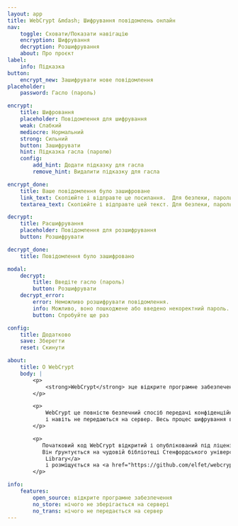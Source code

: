 ```yaml
---
layout: app
title: WebCrypt &mdash; Шифрування повідомлень онлайн
nav:
    toggle: Сховати/Показати навігацію
    encryption: Шифрування
    decryption: Розшифрування
    about: Про проєкт
label:
    info: Підказка
button:
    encrypt_new: Зашифрувати нове повідомлення
placeholder:
    password: Гасло (пароль)

encrypt:
    title: Шифровання
    placeholder: Повідомлення для шифрування
    weak: Слабкий
    mediocre: Нормальний
    strong: Сильний
    button: Зашифрувати
    hint: Підказка гасла (паролю)
    config:
        add_hint: Додати підказку для гасла
        remove_hint: Видалити підказку для гасла

encrypt_done:
    title: Ваше повідомлення було зашифроване
    link_text: Скопіюйте і відправте це посилання.  Для безпеки, пароль не відсилайте тим же каналом зв'язку.
    textarea_text: Скопіюйте і відправте цей текст. Для безпеки, пароль не відсилайте тим же каналом зв'язку.

decrypt:
    title: Расшифрування
    placeholder: Повідомлення для розшифрування
    button: Розшифрувати

decrypt_done:
    title: Повідомлення було зашифровано

modal:
    decrypt:
        title: Введіте гасло (пароль)
        button: Розшифрувати
    decrypt_error:
        error: Неможливо розшифрувати повідомлення.
        info: Можливо, воно пошкоджене або введено некоректний пароль.
        button: Спробуйте ще раз

config:
    title: Додатково
    save: Зберегти
    reset: Скинути

about:
    title: О WebCrypt
    body: |
        <p>
            <strong>WebCrypt</strong> эце відкрите програмне забезпечення для шифрування повідомлень прямо в браузері.
        </p>

        <p>
            WebCrypt це повністю безпечний спосіб передачі конфіденційних даних, так як ніякі ваші дані не зберігаються на сервері
            і навіть не передаються на сервер. Весь процес шифрування відбувається прямо в браузері.
        </p>

        <p>
           Початковий код WebCrypt відкритий і опублікований під ліцензією <a href="https://www.gnu.org/licenses/gpl.html">GNU GPL</a>.
           Він ґрунтується на чудовій бібліотеці Стенфордського університету <a href="http://bitwiseshiftleft.github.io/sjcl/">Stanford Javascript Crypto
            Library</a>
            і розміщується на <a href="https://github.com/elfet/webcrypt">GitHub</a>.      
        </p>

info:
    features:
        open_source: відкрите програмне забезпечення
        no_store: нічого не зберігається на сервері
        no_trans: нічого не передається на сервер
---
```


